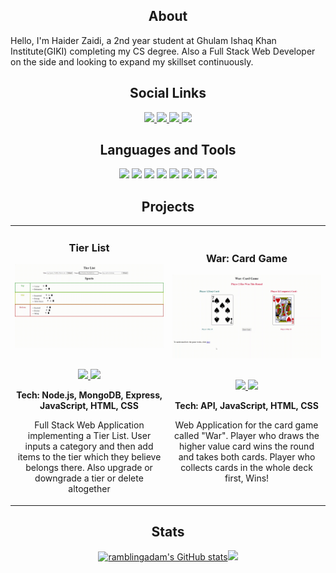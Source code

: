 <h2 align="center">About</h2>
<p >Hello, I'm Haider Zaidi, a 2nd year student at Ghulam Ishaq Khan Institute(GIKI) completing my CS degree.
Also a Full Stack Web Developer on the side and looking to expand my skillset continuously.</p>

<h2 align="center">Social Links</h2>
<p align="center">

<a href="https://linkedin.com/in/haider-zaidi-" target="_blank">
<img src="https://img.shields.io/badge/LinkedIn-informational??style=plastic&logo=linkedin" height=25>
</a>

<a href="https://github.com/haiderzaidi07" target="_blank">
<img src="https://img.shields.io/badge/GitHub-informational??style=plastic&logo=GitHub" height=25>
</a>

<a href="https://www.codewars.com/users/haiderzaidi07" target="_blank">
<img src="https://img.shields.io/badge/CodeWars-informational??style=plastic&logo=codewars" height=25>
</a>

<a href="https://leetcode.com/haiderzaidi07/" target="_blank">
<img src="https://img.shields.io/badge/LeetCode-informational??style=plastic&logo=Leetcode" height=25>
</a>

<!--
To Add Later:
- Portfolio Website
- Twitter
- Resume
- Mail
-->

 </p>

<h2 align="center">Languages and Tools</h2>
<p align="center">
 <img src="https://img.shields.io/badge/C++-blue?style=plastic&logo=cplusplus" height=25>
<img src="https://img.shields.io/badge/JavaScript-blue?style=plastic&logo=javascript" height=25>
<img src="https://img.shields.io/badge/HTML5-blue?style=plastic&logo=html5" height=25>
<img src="https://img.shields.io/badge/CSS3-blue?style=plastic&logo=css3" height=25>
<img src="https://img.shields.io/badge/MongoDB-blue?style=plastic&logo=MongoDB" height=25>
<img src="https://img.shields.io/badge/Express.js-blue?style=plastic&logo=Express" height=25>
<img src="https://img.shields.io/badge/Node.js-blue?style=plastic&logo=Node.js" height=25>
<img src="https://img.shields.io/badge/Git-blue?style=plastic&logo=Git" height=25>
</p>

<h2 align="center">Projects</h2>
<div align="center">
<table>
<tr>
<td width="50%">
<h3 align="center" color="white">Tier List</h3>
<div align="center" >  
<a href='https://tier-list-heroku.herokuapp.com/'>
<img src="https://github.com/haiderzaidi07/haiderzaidi07/blob/main/tierlist.gif?raw=true" alt="Personal Portfolio" width="100%" />
</a>
<br>
<br>
<p>
<a href="https://github.com/haiderzaidi07/tier-list" target="_blank">
<img src="https://img.shields.io/badge/Code-blue??style=plastic&logo=github"/>
</a>  
<a href="https://tier-list-heroku.herokuapp.com/" target="_blank">
<img src="https://img.shields.io/badge/Live Site-blue??style=plastic"/>
</a>
</p>
<p align="center"><strong>Tech: Node.js, MongoDB, Express, JavaScript, HTML, CSS</strong></p>Full Stack Web Application implementing a Tier List. User inputs a category and then add items to the tier which they believe belongs there. Also upgrade or downgrade a tier or delete altogether</p>
</div>  
  
<td width="50%">
<h3 align="center" color="white">War: Card Game</h3>
<div align="center" >  
<a href='https://haiderzaidi07.github.io/war-card-game/'>
<img src="https://github.com/haiderzaidi07/haiderzaidi07/blob/main/war.gif?raw=true" alt="Artist Biography Search App" width="100%" />
</a>
<br>
<br>
<p>
<a href="https://github.com/haiderzaidi07/war-card-game" target="_blank">
<img src="https://img.shields.io/badge/Code-blue??style=plastic&logo=github"/>
</a>  
<a href="https://haiderzaidi07.github.io/war-card-game/" target="_blank">
<img src="https://img.shields.io/badge/Live Site-blue??style=plastic"/>
</a>
</p>
<p align="center"><strong>Tech: API, JavaScript, HTML, CSS</strong></p>Web Application for the card game called "War". Player who draws the higher value card wins the round and takes both cards. Player who collects cards in the whole deck first, Wins!</p>
</div>

</table>
  <div align="center">
<table>

<h2 align="center">Stats</h2>
<a href="http://www.github.com/haiderzaidi07">
<img src="https://github-readme-stats.vercel.app/api?username=haiderzaidi07&theme=algolia&show_icons=true&hide=&count_private=true&hide_border=true&show_icons=true" width="50%" alt="ramblingadam's GitHub stats" /></a>
<a href="http://www.github.com/haiderzaidi07"><img src="https://github-readme-streak-stats.herokuapp.com/?user=haiderzaidi07&theme=algolia&hide_border=true" width="50%"/></a>

 <!--
<p align="left" dir="auto">Code Wars:
<a href="https://www.codewars.com/users/haiderzaidi07" rel="nofollow"><img src="https://www.codewars.com/users/haiderzaidi07/badges/large" style="max-width: 50%;"></a>
</p>
-->
